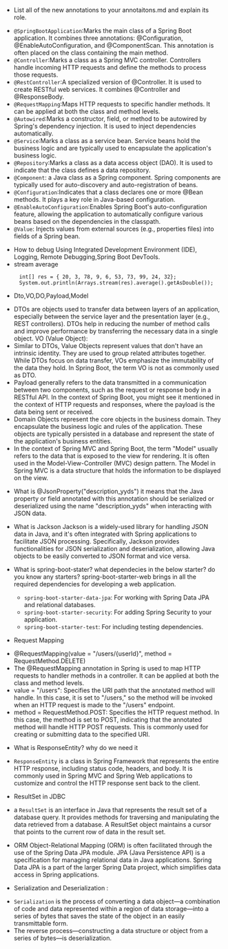 * List all of the new annotations to your annotaitons.md and explain its role.
- `@SpringBootApplication`:Marks the main class of a Spring Boot application. It combines three annotations: @Configuration, @EnableAutoConfiguration, and @ComponentScan. This annotation is often placed on the class containing the main method.
- `@Controller`:Marks a class as a Spring MVC controller. Controllers handle incoming HTTP requests and define the methods to process those requests.
- `@RestController`:A specialized version of @Controller. It is used to create RESTful web services. It combines @Controller and @ResponseBody.
- `@RequestMapping`:Maps HTTP requests to specific handler methods. It can be applied at both the class and method levels.
- `@Autowired`:Marks a constructor, field, or method to be autowired by Spring's dependency injection. It is used to inject dependencies automatically.
- `@Service`:Marks a class as a service bean. Service beans hold the business logic and are typically used to encapsulate the application's business logic.
- `@Repository`:Marks a class as a data access object (DAO). It is used to indicate that the class defines a data repository.
- `@Component`: a Java class as a Spring component. Spring components are typically used for auto-discovery and auto-registration of beans.
- `@Configuration`:Indicates that a class declares one or more @Bean methods. It plays a key role in Java-based configuration.
- `@EnableAutoConfiguration`:Enables Spring Boot's auto-configuration feature, allowing the application to automatically configure various beans based on the dependencies in the classpath.
- `@Value`: Injects values from external sources (e.g., properties files) into fields of a Spring bean.

* How to debug
  Using Integrated Development Environment (IDE), Logging, Remote Debugging,Spring Boot DevTools.
* stream average
 ```
      int[] res = { 20, 3, 78, 9, 6, 53, 73, 99, 24, 32};
      System.out.println(Arrays.stream(res).average().getAsDouble());
```
* Dto,VO,DO,Payload,Model
- DTOs are objects used to transfer data between layers of an application, especially between the service layer and the presentation layer (e.g., REST controllers). DTOs help in reducing the number of method calls and improve performance by transferring the necessary data in a single object.
  VO (Value Object):
- Similar to DTOs, Value Objects represent values that don't have an intrinsic identity. They are used to group related attributes together. While DTOs focus on data transfer, VOs emphasize the immutability of the data they hold. In Spring Boot, the term VO is not as commonly used as DTO.
- Payload generally refers to the data transmitted in a communication between two components, such as the request or response body in a RESTful API. In the context of Spring Boot, you might see it mentioned in the context of HTTP requests and responses, where the payload is the data being sent or received.
- Domain Objects represent the core objects in the business domain. They encapsulate the business logic and rules of the application. These objects are typically persisted in a database and represent the state of the application's business entities.
-  In the context of Spring MVC and Spring Boot, the term "Model" usually refers to the data that is exposed to the view for rendering. It is often used in the Model-View-Controller (MVC) design pattern. The Model in Spring MVC is a data structure that holds the information to be displayed on the view.

* What is @JsonProperty("description_yyds")
  it means that the Java property or field annotated with this annotation should be serialized or deserialized using the name "description_yyds" when interacting with JSON data.

* What is Jackson
  Jackson is a widely-used library for handling JSON data in Java, and it's often integrated with Spring applications to facilitate JSON processing. Specifically, Jackson provides functionalities for JSON serialization and deserialization, allowing Java objects to be easily converted to JSON format and vice versa.

* What is spring-boot-stater? what dependecies in the below starter? do you know any starters?
  spring-boot-starter-web brings in all the required dependencies for developing a web application.
  - `spring-boot-starter-data-jpa`: For working with Spring Data JPA and relational databases.
  - `spring-boot-starter-security`: For adding Spring Security to your application.
  - `spring-boot-starter-test`: For including testing dependencies.

* Request Mapping
- @RequestMapping(value = "/users/{userId}", method = RequestMethod.DELETE)
- The @RequestMapping annotation in Spring is used to map HTTP requests to handler methods in a controller. It can be applied at both the class and method levels. 
- value = "/users": Specifies the URI path that the annotated method will handle. In this case, it is set to "/users," so the method will be invoked when an HTTP request is made to the "/users" endpoint.
- method = RequestMethod.POST: Specifies the HTTP request method. In this case, the method is set to POST, indicating that the annotated method will handle HTTP POST requests. This is commonly used for creating or submitting data to the specified URI.

* What is ResponseEntity? why do we need it
- `ResponseEntity` is a class in Spring Framework that represents the entire HTTP response, including status code, headers, and body. It is commonly used in Spring MVC and Spring Web applications to customize and control the HTTP response sent back to the client.

* ResultSet in JDBC
- a `ResultSet` is an interface in Java that represents the result set of a database query. It provides methods for traversing and manipulating the data retrieved from a database. 
 A ResultSet object maintains a cursor that points to the current row of data in the result set.

* ORM
  Object-Relational Mapping (ORM) is often facilitated through the use of the Spring Data JPA module. JPA (Java Persistence API) is a specification for managing relational data in Java applications. Spring Data JPA is a part of the larger Spring Data project, which simplifies data access in Spring applications.

* Serialization and Deserialization :
- `Serialization` is the process of converting a data object—a combination of code and data represented within a region of data storage—into a series of bytes that saves the state of the object in an easily transmittable form.
- The reverse process—constructing a data structure or object from a series of bytes—is deserialization. 

